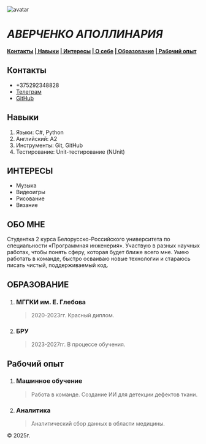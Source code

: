 ![avatar](https://avatars.mds.yandex.net/i?id=bf636cac5c65d3bc69c84661c73153009756e760-9229193-images-thumbs&n=13)

# _АВЕРЧЕНКО АПОЛЛИНАРИЯ_


**[Контакты](#контакты) [| Навыки](#навыки) [| Интересы](#интересы) [| О себе](#обо-мне) [| Образование](#образование) [| Рабочий опыт](#рабочий-опыт)**

## Контакты

*   +375292348828
*   [Телеграм](https://t.me/hole_in_the_abyss)
*   [GitHub](https://github.com/Polly30112004)

## Навыки

1.  Языки: C#, Python
2.  Английский: А2
3.  Инструменты: Git, GitHub
4.  Тестирование: Unit-тестирование (NUnit)

## ИНТЕРЕСЫ

*   Музыка
*   Видеоигры
*   Рисование
*   Вязание

## ОБО МНЕ


Студентка 2 курса Белорусско-Российского университета по специальности «Программная инженерия». Участвую в разных научных работах, чтобы понять сферу, которая будет ближе всего мне. Умею работать в команде, быстро осваиваю новые технологии и стараюсь писать чистый, поддерживаемый код.

## ОБРАЗОВАНИЕ

1.  ### МГГКИ им. Е. Глебова
    
    >2020-2023гг. Красный диплом.

2.  ### БРУ
    
    >2023-2027гг. В процессе обучения.

## Рабочий опыт

1.  ### Машинное обучение
    
    >Работа в команде. Создание ИИ для детекции дефектов ткани.

2.  ### Аналитика
    
    >Аналитический сбор данных в области медицины.

© 2025г.